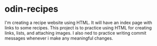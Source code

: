 # odin-recipes
I'm creating a recipe website using HTML. It will have an index page with links to some recipes.  This project is to practice using HTML for creating links, lists, and attaching images.  I also ned to practice writing commit messages whenever i make any meaningful changes.